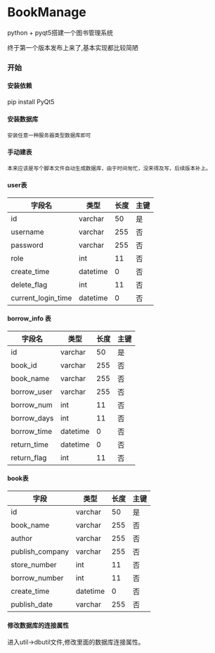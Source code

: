 # BookManage
python + pyqt5搭建一个图书管理系统

终于第一个版本发布上来了,基本实现都比较简陋

### 开始
#### 安装依赖
pip install PyQt5
#### 安装数据库
`安装任意一种服务器类型数据库即可`
#### 手动建表
`本来应该是写个脚本文件自动生成数据库，由于时间匆忙，没来得及写，后续版本补上。`
#### user表

| 字段名             | 类型     | 长度 | 主键 |
| ------------------ | -------- | ---- | ---- |
| id                 | varchar  | 50   | 是   |
| username           | varchar  | 255  | 否   |
| password           | varchar  | 255  | 否   |
| role               | int      | 11   | 否   |
| create_time        | datetime | 0    | 否   |
| delete_flag        | int      | 11   | 否   |
| current_login_time | datetime | 0    | 否   |

#### borrow_info 表

| 字段名      | 类型     | 长度 | 主键 |
| ----------- | -------- | ---- | ---- |
| id          | varchar  | 50   | 是   |
| book_id     | varchar  | 255  | 否   |
| book_name   | varchar  | 255  | 否   |
| borrow_user | varchar  | 255  | 否   |
| borrow_num  | int      | 11   | 否   |
| borrow_days | int      | 11   | 否   |
| borrow_time | datetime | 0    | 否   |
| return_time | datetime | 0    | 否   |
| return_flag | int      | 11   | 否   |

#### book表

| 字段            | 类型     | 长度 | 主键 |
| --------------- | -------- | ---- | ---- |
| id              | varchar  | 50   | 是   |
| book_name       | varchar  | 255  | 否   |
| author          | varchar  | 255  | 否   |
| publish_company | varchar  | 255  | 否   |
| store_number    | int      | 11   | 否   |
| borrow_number   | int      | 11   | 否   |
| create_time     | datetime | 0    | 否   |
| publish_date    | varchar  | 255  | 否   |

#### 修改数据库的连接属性
进入util->dbutil文件,修改里面的数据库连接属性。
